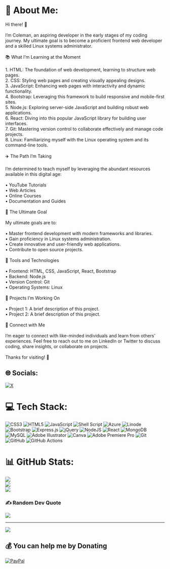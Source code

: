 <!--
**gerrycoleman/gerrycoleman** is a ✨ _special_ ✨ repository because its `README.md` (this file) appears on your GitHub profile.

Here are some ideas to get you started:

- 🔭 I’m currently working on ...
- 🌱 I’m currently learning ...
- 👯 I’m looking to collaborate on ...
- 🤔 I’m looking for help with ...
- 💬 Ask me about ...
- 📫 How to reach me: ...
- 😄 Pronouns: ...
- ⚡ Fun fact: ...
-->

# 💫 About Me:
Hi there! 👋<br><br>I’m Coleman, an aspiring developer in the early stages of my coding journey. My ultimate goal is to become a proficient frontend web developer and a skilled Linux systems administrator.<br><br>📚 What I’m Learning at the Moment<br><br>	1.	HTML: The foundation of web development, learning to structure web pages.<br>	2.	CSS: Styling web pages and creating visually appealing designs.<br>	3.	JavaScript: Enhancing web pages with interactivity and dynamic functionality.<br>	4.	Bootstrap: Leveraging this framework to build responsive and mobile-first sites.<br>	5.	Node.js: Exploring server-side JavaScript and building robust web applications.<br>	6.	React: Diving into this popular JavaScript library for building user interfaces.<br>	7.	Git: Mastering version control to collaborate effectively and manage code projects.<br>	8.	Linux: Familiarizing myself with the Linux operating system and its command-line tools.<br><br>✈️ The Path I’m Taking<br><br>I’m determined to teach myself by leveraging the abundant resources available in this digital age:<br><br>	•	YouTube Tutorials<br>	•	Web Articles<br>	•	Online Courses<br>	•	Documentation and Guides<br><br>🎯 The Ultimate Goal<br><br>My ultimate goals are to:<br><br>	•	Master frontend development with modern frameworks and libraries.<br>	•	Gain proficiency in Linux systems administration.<br>	•	Create innovative and user-friendly web applications.<br>	•	Contribute to open source projects.<br><br>🧰 Tools and Technologies<br><br>	•	Frontend: HTML, CSS, JavaScript, React, Bootstrap<br>	•	Backend: Node.js<br>	•	Version Control: Git<br>	•	Operating Systems: Linux<br><br>🔬 Projects I’m Working On<br><br>	•	Project 1: A brief description of this project.<br>	•	Project 2: A brief description of this project.<br><br>🔗 Connect with Me<br><br>I’m eager to connect with like-minded individuals and learn from others’ experiences. Feel free to reach out to me on LinkedIn or Twitter to discuss coding, share insights, or collaborate on projects.<br><br>Thanks for visiting! 👊


## 🌐 Socials:
[![X](https://img.shields.io/badge/X-black.svg?logo=X&logoColor=white)](https://x.com/gerrycolemann) 

# 💻 Tech Stack:
![CSS3](https://img.shields.io/badge/css3-%231572B6.svg?style=for-the-badge&logo=css3&logoColor=white) ![HTML5](https://img.shields.io/badge/html5-%23E34F26.svg?style=for-the-badge&logo=html5&logoColor=white) ![JavaScript](https://img.shields.io/badge/javascript-%23323330.svg?style=for-the-badge&logo=javascript&logoColor=%23F7DF1E) ![Shell Script](https://img.shields.io/badge/shell_script-%23121011.svg?style=for-the-badge&logo=gnu-bash&logoColor=white) ![Azure](https://img.shields.io/badge/azure-%230072C6.svg?style=for-the-badge&logo=microsoftazure&logoColor=white) ![Linode](https://img.shields.io/badge/linode-00A95C?style=for-the-badge&logo=linode&logoColor=white) ![Bootstrap](https://img.shields.io/badge/bootstrap-%238511FA.svg?style=for-the-badge&logo=bootstrap&logoColor=white) ![Express.js](https://img.shields.io/badge/express.js-%23404d59.svg?style=for-the-badge&logo=express&logoColor=%2361DAFB) ![jQuery](https://img.shields.io/badge/jquery-%230769AD.svg?style=for-the-badge&logo=jquery&logoColor=white) ![NodeJS](https://img.shields.io/badge/node.js-6DA55F?style=for-the-badge&logo=node.js&logoColor=white) ![React](https://img.shields.io/badge/react-%2320232a.svg?style=for-the-badge&logo=react&logoColor=%2361DAFB) ![MongoDB](https://img.shields.io/badge/MongoDB-%234ea94b.svg?style=for-the-badge&logo=mongodb&logoColor=white) ![MySQL](https://img.shields.io/badge/mysql-4479A1.svg?style=for-the-badge&logo=mysql&logoColor=white) ![Adobe Illustrator](https://img.shields.io/badge/adobe%20illustrator-%23FF9A00.svg?style=for-the-badge&logo=adobe%20illustrator&logoColor=white) ![Canva](https://img.shields.io/badge/Canva-%2300C4CC.svg?style=for-the-badge&logo=Canva&logoColor=white) ![Adobe Premiere Pro](https://img.shields.io/badge/Adobe%20Premiere%20Pro-9999FF.svg?style=for-the-badge&logo=Adobe%20Premiere%20Pro&logoColor=white) ![Git](https://img.shields.io/badge/git-%23F05033.svg?style=for-the-badge&logo=git&logoColor=white) ![GitHub](https://img.shields.io/badge/github-%23121011.svg?style=for-the-badge&logo=github&logoColor=white) ![GitHub Actions](https://img.shields.io/badge/github%20actions-%232671E5.svg?style=for-the-badge&logo=githubactions&logoColor=white)
# 📊 GitHub Stats:
![](https://github-readme-stats.vercel.app/api?username=gerrycoleman&theme=dark&hide_border=false&include_all_commits=true&count_private=true)<br/>
![](https://github-readme-streak-stats.herokuapp.com/?user=gerrycoleman&theme=dark&hide_border=false)<br/>
![](https://github-readme-stats.vercel.app/api/top-langs/?username=gerrycoleman&theme=dark&hide_border=false&include_all_commits=true&count_private=true&layout=compact)

### ✍️ Random Dev Quote
![](https://quotes-github-readme.vercel.app/api?type=horizontal&theme=radical)

---
[![](https://visitcount.itsvg.in/api?id=gerrycoleman&icon=0&color=0)](https://visitcount.itsvg.in)

  ## 💰 You can help me by Donating
  [![PayPal](https://img.shields.io/badge/PayPal-00457C?style=for-the-badge&logo=paypal&logoColor=white)](https://paypal.me/gerrycolemann@outlook.com) 

  
<!-- Proudly created with GPRM ( https://gprm.itsvg.in ) -->
